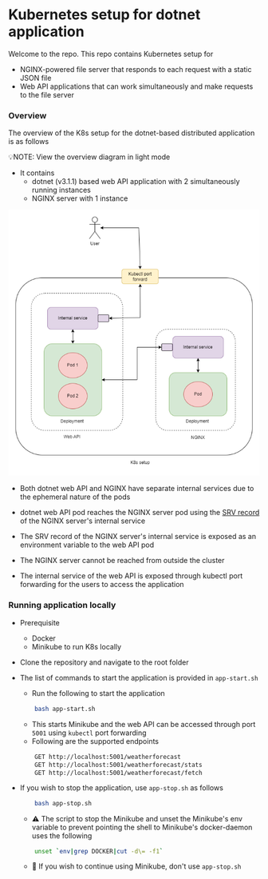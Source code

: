 # Kubernetes setup for dotnet application

Welcome to the repo. This repo contains Kubernetes setup for

- NGINX-powered file server that responds to each request with a static JSON file
- Web API applications that can work simultaneously and make requests to the file server

### Overview
The overview of the K8s setup for the dotnet-based distributed application is as follows

💡NOTE: View the overview diagram in light mode

- It contains
    - dotnet (v3.1.1) based web API application with 2 simultaneously running instances
    - NGINX server with 1 instance

![Overview](images/Overview.png)

- Both dotnet web API and NGINX have separate internal services due to the ephemeral nature of the pods

- dotnet web API pod reaches the NGINX server pod using the [SRV record](https://kubernetes.io/docs/concepts/services-networking/dns-pod-service/#srv-records) of the NGINX server's internal service

- The SRV record of the NGINX server's internal service is exposed as an environment variable to the web API pod

- The NGINX server cannot be reached from outside the cluster

- The internal service of the web API is exposed through kubectl port forwarding for the users to access the application


### Running application locally

- Prerequisite
    - Docker
    - Minikube to run K8s locally

- Clone the repository and navigate to the root folder

- The list of commands to start the application is provided in `app-start.sh`
    - Run the following to start the application
    ```bash
        bash app-start.sh
    ```
    - This starts Minikube and the web API can be accessed through port `5001` using `kubectl` port forwarding
    - Following are the supported endpoints
    ```
        GET http://localhost:5001/weatherforecast
        GET http://localhost:5001/weatherforecast/stats
        GET http://localhost:5001/weatherforecast/fetch
    ```

- If you wish to stop the application, use `app-stop.sh` as follows
    ```bash
        bash app-stop.sh
    ```
    - ⚠️ The script to stop the Minikube and unset the Minikube's env variable to prevent pointing the shell to Minikube's docker-daemon uses the following
    ```bash
        unset `env|grep DOCKER|cut -d\= -f1`
    ```
    - 🛑 If you wish to continue using Minikube, don't use `app-stop.sh`